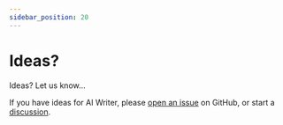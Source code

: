 ```yaml
---
sidebar_position: 20
---
```


# Ideas?

Ideas? Let us know...

If you have ideas for AI Writer, please [open an issue](https://github.com/svdoever/ai-writer/issues) on GitHub, or start a [discussion](https://github.com/svdoever/ai-writer/discussions).